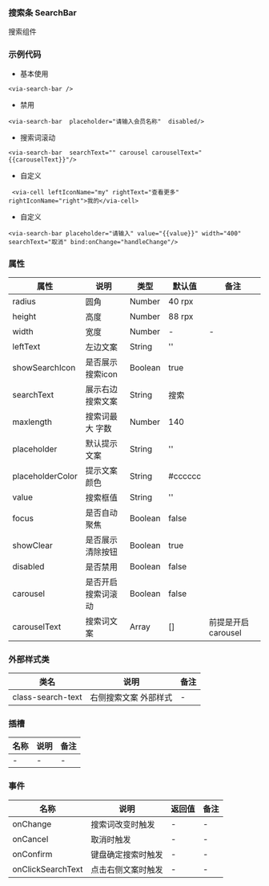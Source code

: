 ### 搜索条 SearchBar 
   搜索组件


### 示例代码
* 基本使用
```
<via-search-bar />
```

* 禁用
```
<via-search-bar  placeholder="请输入会员名称"  disabled/>
```

* 搜索词滚动
```
<via-search-bar  searchText="" carousel carouselText="{{carouselText}}"/>
```

* 自定义
```
 <via-cell leftIconName="my" rightText="查看更多" rightIconName="right">我的</via-cell>
```

* 自定义 
```
<via-search-bar placeholder="请输入" value="{{value}}" width="400" searchText="取消" bind:onChange="handleChange"/>
```
 
 


### 属性
| 属性 | 说明 | 类型 | 默认值 | 备注 |
| --- | --- | --- | --- | --- |
| radius | 圆角 | Number | 40 rpx |   |
| height | 高度 | Number | 88 rpx |   |
| width | 宽度 | Number |  - | - |
| leftText | 左边文案 | String | '' | |
| showSearchIcon | 是否展示搜索icon | Boolean | true |  |
| searchText | 展示右边搜索文案  | String | 搜索 |   |
| maxlength | 搜索词最大 字数 | Number | 140 | |
| placeholder | 默认提示文案 | String | '' | | 
| placeholderColor | 提示文案颜色 | String | #cccccc | |
| value | 搜索框值 | String | '' | | 
| focus | 是否自动聚焦 | Boolean | false | |
| showClear | 是否展示清除按钮 | Boolean | true | |
| disabled | 是否禁用 | Boolean | false | | 
| carousel | 是否开启搜索词滚动 | Boolean | false | |
| carouselText | 搜索词文案 | Array | [] | 前提是开启 carousel  | 
 

### 外部样式类
| 类名 | 说明 | 备注 | 
| --- | --- | --- |
| class-search-text | 右侧搜索文案 外部样式 | -  |
 



### 插槽
| 名称 | 说明 | 备注 |
| --- | --- |--- |
| -| - |- |
 

### 事件
| 名称 | 说明 | 返回值 | 备注 |
| --- | --- | --- | --- |
| onChange| 搜索词改变时触发 | - | -   |
| onCancel| 取消时触发 | - | -   |
| onConfirm| 键盘确定搜索时触发 | - | -   |
| onClickSearchText| 点击右侧文案时触发 | - | -   |


